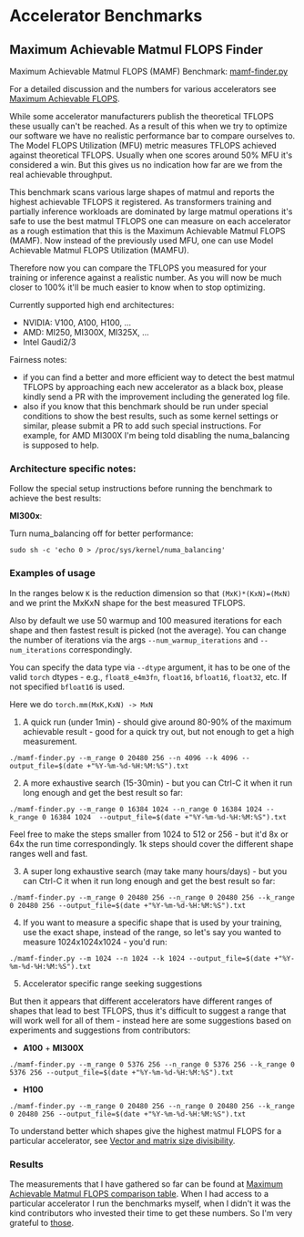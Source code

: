 # Accelerator Benchmarks

## Maximum Achievable Matmul FLOPS Finder

Maximum Achievable Matmul FLOPS (MAMF) Benchmark: [mamf-finder.py](./mamf-finder.py)

For a detailed discussion and the numbers for various accelerators see [Maximum Achievable FLOPS](../#maximum-achievable-flops).

While some accelerator manufacturers publish the theoretical TFLOPS these usually can't be reached. As a result of this when we try to optimize our software we have no realistic performance bar to compare ourselves to. The Model FLOPS Utilization (MFU) metric measures TFLOPS achieved against theoretical TFLOPS. Usually when one scores around 50% MFU it's considered a win. But this gives us no indication how far are we from the real achievable throughput.

This benchmark scans various large shapes of matmul and reports the highest achievable TFLOPS it registered. As transformers training and partially inference workloads are dominated by large matmul operations it's safe to use the best matmul TFLOPS one can measure on each accelerator as a rough estimation that this is the Maximum Achievable Matmul FLOPS (MAMF). Now instead of the previously used MFU, one can use Model Achievable Matmul FLOPS Utilization (MAMFU).

Therefore now you can compare the TFLOPS you measured for your training or inference against a realistic number. As you will now be much closer to 100% it'll be much easier to know when to stop optimizing.

Currently supported high end architectures:
- NVIDIA: V100, A100, H100, ...
- AMD: MI250, MI300X, MI325X, ...
- Intel Gaudi2/3

Fairness notes:
- if you can find a better and more efficient way to detect the best matmul TFLOPS by approaching each new accelerator as a black box, please kindly send a PR with the improvement including the generated log file.
- also if you know that this benchmark should be run under special conditions to show the best results, such as some kernel settings or similar, please submit a PR to add such special instructions. For example, for AMD MI300X I'm being told disabling the numa_balancing is supposed to help.

### Architecture specific notes:

Follow the special setup instructions before running the benchmark to achieve the best results:

**MI300x**:

Turn numa_balancing off for better performance:
```
sudo sh -c 'echo 0 > /proc/sys/kernel/numa_balancing'
```

### Examples of usage

In the ranges below `K` is the reduction dimension so that `(MxK)*(KxN)=(MxN)` and we print the MxKxN shape for the best measured TFLOPS.

Also by default we use 50 warmup and 100 measured iterations for each shape and then fastest result is picked (not the average). You can change the number of iterations via the args `--num_warmup_iterations` and `--num_iterations` correspondingly.

You can specify the data type via `--dtype` argument, it has to be one of the valid `torch` dtypes - e.g., `float8_e4m3fn`, `float16`, `bfloat16`, `float32`, etc. If not specified `bfloat16` is used.

Here we do `torch.mm(MxK,KxN) -> MxN`

1. A quick run (under 1min) - should give around 80-90% of the maximum achievable result - good for a quick try out, but not enough to get a high measurement.

```
./mamf-finder.py --m_range 0 20480 256 --n 4096 --k 4096 --output_file=$(date +"%Y-%m-%d-%H:%M:%S").txt
```

2. A more exhaustive search (15-30min) - but you can Ctrl-C it when it run long enough and get the best result so far:

```
./mamf-finder.py --m_range 0 16384 1024 --n_range 0 16384 1024 --k_range 0 16384 1024  --output_file=$(date +"%Y-%m-%d-%H:%M:%S").txt
```

Feel free to make the steps smaller from 1024 to 512 or 256 - but it'd 8x or 64x the run time correspondingly. 1k steps should cover the different shape ranges well and fast.

3. A super long exhaustive search (may take many hours/days) - but you can Ctrl-C it when it run long enough and get the best result so far:

```
./mamf-finder.py --m_range 0 20480 256 --n_range 0 20480 256 --k_range 0 20480 256 --output_file=$(date +"%Y-%m-%d-%H:%M:%S").txt
```

4. If you want to measure a specific shape that is used by your training, use the exact shape, instead of the range, so let's say you wanted to measure 1024x1024x1024 - you'd run:

```
./mamf-finder.py --m 1024 --n 1024 --k 1024 --output_file=$(date +"%Y-%m-%d-%H:%M:%S").txt
```

5. Accelerator specific range seeking suggestions

But then it appears that different accelerators have different ranges of shapes that lead to best TFLOPS, thus it's difficult to suggest a range that will work well for all of them - instead here are some suggestions based on experiments and suggestions from contributors:

- **A100** + **MI300X**

```
./mamf-finder.py --m_range 0 5376 256 --n_range 0 5376 256 --k_range 0 5376 256 --output_file=$(date +"%Y-%m-%d-%H:%M:%S").txt
```

- **H100**

```
./mamf-finder.py --m_range 0 20480 256 --n_range 0 20480 256 --k_range 0 20480 256 --output_file=$(date +"%Y-%m-%d-%H:%M:%S").txt
```

To understand better which shapes give the highest matmul FLOPS for a particular accelerator, see [Vector and matrix size divisibility](../../../training/performance/README.md#vector-and-matrix-size-divisibility).


### Results

The measurements that I have gathered so far can be found at [Maximum Achievable Matmul FLOPS comparison table](../#maximum-achievable-matmul-flops-comparison-table). When I had access to a particular accelerator I run the benchmarks myself, when I didn't it was the kind contributors who invested their time to get these numbers. So I'm very grateful to [those](../../../contributors.md).
